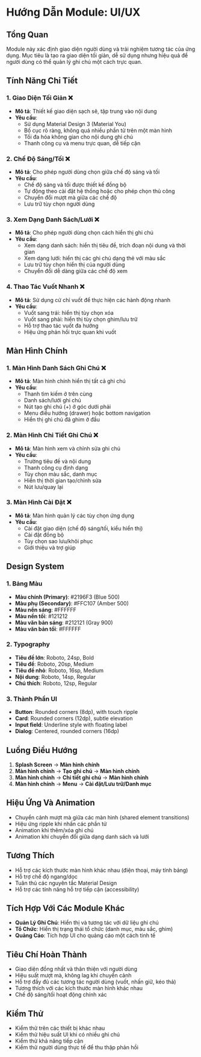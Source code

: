 # Hướng Dẫn Module: UI/UX

## Tổng Quan
Module này xác định giao diện người dùng và trải nghiệm tương tác của ứng dụng. Mục tiêu là tạo ra giao diện tối giản, dễ sử dụng nhưng hiệu quả để người dùng có thể quản lý ghi chú một cách trực quan.

## Tính Năng Chi Tiết

### 1. Giao Diện Tối Giản ❌
- **Mô tả**: Thiết kế giao diện sạch sẽ, tập trung vào nội dung
- **Yêu cầu**:
  - Sử dụng Material Design 3 (Material You)
  - Bố cục rõ ràng, không quá nhiều phần tử trên một màn hình
  - Tối đa hóa không gian cho nội dung ghi chú
  - Thanh công cụ và menu trực quan, dễ tiếp cận

### 2. Chế Độ Sáng/Tối ❌
- **Mô tả**: Cho phép người dùng chọn giữa chế độ sáng và tối
- **Yêu cầu**:
  - Chế độ sáng và tối được thiết kế đồng bộ
  - Tự động theo cài đặt hệ thống hoặc cho phép chọn thủ công
  - Chuyển đổi mượt mà giữa các chế độ
  - Lưu trữ tùy chọn người dùng

### 3. Xem Dạng Danh Sách/Lưới ❌
- **Mô tả**: Cho phép người dùng chọn cách hiển thị ghi chú
- **Yêu cầu**:
  - Xem dạng danh sách: hiển thị tiêu đề, trích đoạn nội dung và thời gian
  - Xem dạng lưới: hiển thị các ghi chú dạng thẻ với màu sắc
  - Lưu trữ tùy chọn hiển thị của người dùng
  - Chuyển đổi dễ dàng giữa các chế độ xem

### 4. Thao Tác Vuốt Nhanh ❌
- **Mô tả**: Sử dụng cử chỉ vuốt để thực hiện các hành động nhanh
- **Yêu cầu**:
  - Vuốt sang trái: hiển thị tùy chọn xóa
  - Vuốt sang phải: hiển thị tùy chọn ghim/lưu trữ
  - Hỗ trợ thao tác vuốt đa hướng
  - Hiệu ứng phản hồi trực quan khi vuốt

## Màn Hình Chính

### 1. Màn Hình Danh Sách Ghi Chú ❌
- **Mô tả**: Màn hình chính hiển thị tất cả ghi chú
- **Yêu cầu**:
  - Thanh tìm kiếm ở trên cùng
  - Danh sách/lưới ghi chú
  - Nút tạo ghi chú (+) ở góc dưới phải
  - Menu điều hướng (drawer) hoặc bottom navigation
  - Hiển thị ghi chú đã ghim ở đầu

### 2. Màn Hình Chi Tiết Ghi Chú ❌
- **Mô tả**: Màn hình xem và chỉnh sửa ghi chú
- **Yêu cầu**:
  - Trường tiêu đề và nội dung
  - Thanh công cụ định dạng
  - Tùy chọn màu sắc, danh mục
  - Hiển thị thời gian tạo/chỉnh sửa
  - Nút lưu/quay lại

### 3. Màn Hình Cài Đặt ❌
- **Mô tả**: Màn hình quản lý các tùy chọn ứng dụng
- **Yêu cầu**:
  - Cài đặt giao diện (chế độ sáng/tối, kiểu hiển thị)
  - Cài đặt đồng bộ
  - Tùy chọn sao lưu/khôi phục
  - Giới thiệu và trợ giúp

## Design System

### 1. Bảng Màu
- **Màu chính (Primary)**: #2196F3 (Blue 500)
- **Màu phụ (Secondary)**: #FFC107 (Amber 500)
- **Màu nền sáng**: #FFFFFF
- **Màu nền tối**: #121212
- **Màu văn bản sáng**: #212121 (Gray 900)
- **Màu văn bản tối**: #FFFFFF

### 2. Typography
- **Tiêu đề lớn**: Roboto, 24sp, Bold
- **Tiêu đề**: Roboto, 20sp, Medium
- **Tiêu đề nhỏ**: Roboto, 16sp, Medium
- **Nội dung**: Roboto, 14sp, Regular
- **Chú thích**: Roboto, 12sp, Regular

### 3. Thành Phần UI
- **Button**: Rounded corners (8dp), with touch ripple
- **Card**: Rounded corners (12dp), subtle elevation
- **Input field**: Underline style with floating label
- **Dialog**: Centered, rounded corners (16dp)

## Luồng Điều Hướng
1. **Splash Screen** → **Màn hình chính**
2. **Màn hình chính** → **Tạo ghi chú** → **Màn hình chính**
3. **Màn hình chính** → **Chi tiết ghi chú** → **Màn hình chính**
4. **Màn hình chính** → **Menu** → **Cài đặt/Lưu trữ/Danh mục**

## Hiệu Ứng Và Animation
- Chuyển cảnh mượt mà giữa các màn hình (shared element transitions)
- Hiệu ứng ripple khi nhấn các phần tử
- Animation khi thêm/xóa ghi chú
- Animation khi chuyển đổi giữa dạng danh sách và lưới

## Tương Thích
- Hỗ trợ các kích thước màn hình khác nhau (điện thoại, máy tính bảng)
- Hỗ trợ chế độ ngang/dọc
- Tuân thủ các nguyên tắc Material Design
- Hỗ trợ các tính năng hỗ trợ tiếp cận (accessibility)

## Tích Hợp Với Các Module Khác
- **Quản Lý Ghi Chú**: Hiển thị và tương tác với dữ liệu ghi chú
- **Tổ Chức**: Hiển thị trạng thái tổ chức (danh mục, màu sắc, ghim)
- **Quảng Cáo**: Tích hợp UI cho quảng cáo một cách tinh tế

## Tiêu Chí Hoàn Thành
- Giao diện đồng nhất và thân thiện với người dùng
- Hiệu suất mượt mà, không lag khi chuyển cảnh
- Hỗ trợ đầy đủ các tương tác người dùng (vuốt, nhấn giữ, kéo thả)
- Tương thích với các kích thước màn hình khác nhau
- Chế độ sáng/tối hoạt động chính xác

## Kiểm Thử
- Kiểm thử trên các thiết bị khác nhau
- Kiểm thử hiệu suất UI khi có nhiều ghi chú
- Kiểm thử khả năng tiếp cận
- Kiểm thử người dùng thực tế để thu thập phản hồi 